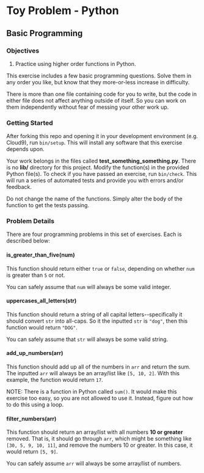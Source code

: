 # Toy Problem - Python

## Basic Programming

### Objectives

1. Practice using higher order functions in Python.

This exercise includes a few basic programming questions. Solve them in any order you like, but know that they more-or-less increase in difficulty.

There is more than one file containing code for you to write, but the code in either file does not affect anything outside of itself. So you can work on them independently without fear of messing your other work up.

### Getting Started

After forking this repo and opening it in your development environment (e.g. Cloud9), run `bin/setup`. This will install any software that this exercise depends upon.

Your work belongs in the files called **test_something_something.py**. There is no **lib/** directory for this project. Modify the function(s) in the provided Python file(s). To check if you have passed an exercise, run `bin/check`. This will run a series of automated tests and provide you with errors and/or feedback.

Do not change the name of the functions. Simply alter the body of the function to get the tests passing.

### Problem Details

There are four programming problems in this set of exercises. Each is described below:

#### is_greater_than_five(num)

This function should return either `true` or `false`, depending on whether `num` is greater than `5` or not.

You can safely assume that `num` will always be some valid integer.

#### uppercases_all_letters(str)

This function should return a string of all capital letters--specifically it should convert `str` into all-caps. So it the inputted `str` is `"dog"`, then this function would return `"DOG"`.

You can safely assume that `str` will always be some valid string.

#### add_up_numbers(arr)

This function should add up all of the numbers in `arr` and return the sum. The inputted `arr` will always be an array/list like `[5, 10, 2]`. With this example, the function would return `17`.

NOTE: There is a function in Python called `sum()`. It would make this exercise too easy, so you are not allowed to use it. Instead, figure out how to do this using a loop.

#### filter_numbers(arr)

This function should return an array/list with all numbers **10 or greater** removed. That is, it should go through `arr`, which might be something like `[30, 5, 9, 10, 11]`, and remove the numbers 10 or greater. In this case, it would return `[5, 9]`.

You can safely assume `arr` will always be some array/list of numbers.